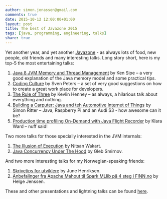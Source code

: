 ```yaml
---
author: simon.jonassen@gmail.com
comments: true
date: 2015-10-12 12:00:00+01:00
layout: post
title: The best of Javazone 2015
tags: [java, programming, engineering, talks]
share: true
---
```


Yet another year, and yet another [Javazone](http://2015.javazone.no/) - as always lots of food, new people, old friends and many interesting talks. Long story short, here is my top-5 the most entertaining talks:

1. [Java 8 JVM Memory and Thread Management](https://vimeo.com/138955223) by Ken Sipe – a very good explanation of the Java memory model and some practical tips.
2. [Coding Culture](https://vimeo.com/138873440) by Sven Peters – a set of very good suggestions on how to create a great work place for developers.
3. [The Rule of Three](https://vimeo.com/138863968) by Kevlin Henney – as always, a hilarious talk about everything and nothing.
4. [Building a Carputer: Java and teh Automotive Internet of Things](https://vimeo.com/138763193) by Simon Ritter – Java, Raspberry Pi and an Audi S3 - how awesome can it be?
5. [Production time profiling On-Demand with Java Flight Recorder](https://vimeo.com/138740676) by Klara Ward – nuff said!

Two more talks for those specially interested in the JVM internals:

1. [The Illusion of Execution](https://vimeo.com/138863976) by Nitsan Wakart.
2. [Java Concurrency Under The Hood](https://vimeo.com/138867185) by Gleb Smirnov.

And two more interesting talks for my Norwegian-speaking friends:

1. [Skrivetips for utviklere](https://vimeo.com/138852532) by June Henriksen.
2. [Anbefalinger fra Apache Mahout til Spark MLlib på 4 steg i FINN.no](https://vimeo.com/138748695) by Helge Jenssen.

These and other presentations and lightning talks can be found [here](https://vimeo.com/album/3556815).
